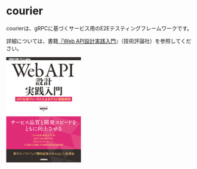 # courier

courierは、gRPCに基づくサービス用のE2Eテスティングフレームワークです。

詳細については、書籍[『Web API設計実践入門](https://www.amazon.co.jp/exec/obidos/ASIN/4297142937/yoshikisbooks-22/ref=nosim)』（技術評論社）を参照してください。

<a href="https://www.amazon.co.jp/exec/obidos/ASIN/4297142937/yoshikisbooks-22/ref=nosim">
  <img src="./WebAPI.png" alt="Web API Cover" width="200">
</a>

